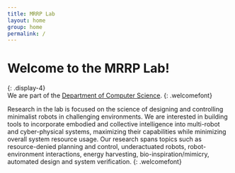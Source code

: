 ```yaml
---
title: MRRP Lab
layout: home
group: home
permalink: /
---
```


# Welcome to the MRRP Lab!
{: .display-4}
<br>
We are part of the [Department of Computer Science](https://cs.wwu.edu/).
{: .welcomefont}

Research in the lab is focused on the science of designing and controlling
minimalist robots in challenging environments. We are interested in building
tools to incorporate embodied and collective intelligence into multi-robot and
cyber-physical systems, maximizing their capabilities while minimizing overall
system resource usage. Our research spans topics such as resource-denied planning and
control, underactuated robots, robot-environment interactions, energy
harvesting, bio-inspiration/mimicry, automated design and system verification.
{: .welcomefont}
